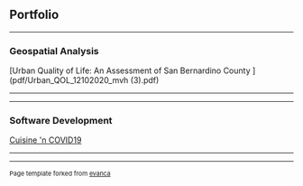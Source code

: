## Portfolio

---

### Geospatial Analysis 

[Urban Quality of Life: An Assessment of San Bernardino County
](pdf/Urban_QOL_12102020_mvh  (3).pdf)


---


---

### Software Development 

[Cuisine 'n COVID19](https://github.com/mvonherrmann-bit/Cuisine_n_COVID19)


---




---
<p style="font-size:11px">Page template forked from <a href="https://github.com/evanca/quick-portfolio">evanca</a></p>
<!-- Remove above link if you don't want to attibute -->
